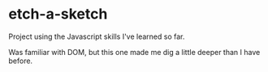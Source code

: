 # etch-a-sketch

Project using the Javascript skills I've learned so far.

Was familiar with DOM, but this one made me dig a little deeper than I have before.
